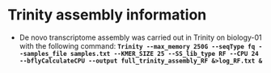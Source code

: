 # Trinity assembly information
- De novo transcriptome assembly was carried out in Trinity on biology-01 with the following command:<b/>
`Trinity --max_memory 250G --seqType fq --samples_file samples.txt --KMER_SIZE 25 --SS_lib_type RF --CPU 24 --bflyCalculateCPU --output full_trinity_assembly_RF &>log_RF.txt &`
